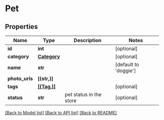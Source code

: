 # Pet

## Properties
Name | Type | Description | Notes
------------ | ------------- | ------------- | -------------
**id** | **int** |  | [optional]
**category** | [**Category**](Category.md) |  | [optional]
**name** | **str** |  | [default to 'doggie']
**photo_urls** | **[(str,)]** |  |
**tags** | [**[(Tag,)]**](Tag.md) |  | [optional]
**status** | **str** | pet status in the store | [optional]

[[Back to Model list]](../README.md#documentation-for-models) [[Back to API list]](../README.md#documentation-for-api-endpoints) [[Back to README]](../README.md)

